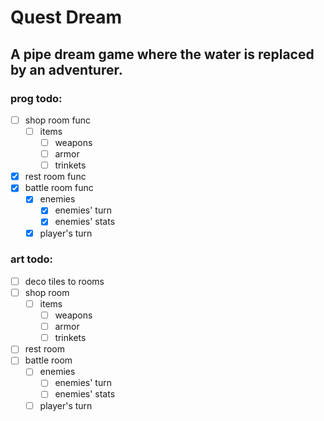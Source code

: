 # Quest Dream

## A pipe dream game where the water is replaced by an adventurer.



### prog todo:
- [ ] shop room func
    - [ ] items 
      - [ ] weapons
      - [ ] armor
      - [ ] trinkets
- [x] rest room func
- [x] battle room func
   - [x] enemies
      - [x] enemies' turn
      - [x] enemies' stats
   - [x] player's turn

### art todo:
- [ ] deco tiles to rooms
- [ ] shop room
    - [ ] items 
      - [ ] weapons
      - [ ] armor
      - [ ] trinkets
- [ ] rest room
- [ ] battle room
   - [ ] enemies
      - [ ] enemies' turn
      - [ ] enemies' stats
   - [ ] player's turn